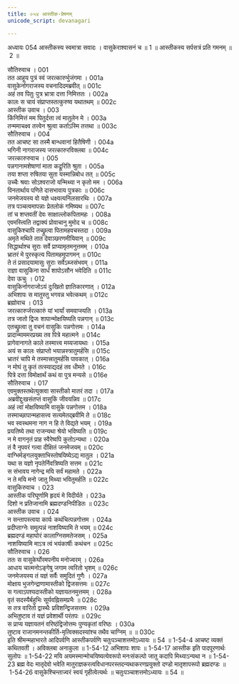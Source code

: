 ```yaml
---
title: ०५४ आस्तीक-प्रेषणम्
unicode_script: devanagari

---
```



अध्यायः 054
आस्तीकस्य स्वमात्रा सवादः । वासुकेराश्वासनं च ॥ 1 ॥ आस्तीकस्य सर्पसत्रं प्रति गमनम् ॥ 2 ॥ 

सौतिरुवाच । 	001  
तत आहूय पुत्रं स्वं जरत्कारुर्भुजंगमा ।	001a  
वासुकेर्नागराजस्य वचनादिदमब्रवीत् ॥	001c  
अहं तव पितुः पुत्र भ्रात्रा दत्ता निमित्ततः ।	002a  
कालः स चायं संप्राप्तस्तत्कुरुष्व यथातथम् ॥	002c  
आस्तीक उवाच । 	003  
किंनिमित्तं मम पितुर्दत्ता त्वं मातुलेन मे ।	003a  
तन्ममाचक्ष्व तत्त्वेन श्रुत्वा कर्ताऽस्मि तत्तथा ॥	003c  
सौतिरुवाच । 	004  
तत आचष्ट सा तस्मै बान्धवानां हितैषिणी ।	004a  
भगिनी नागराजस्य जरत्कारुरविक्लबा ॥	004c  
जरत्कारुरुवाच । 	005  
पन्नगानामशेषाणां माता कद्रूरिति श्रुता ।	005a  
तया शप्ता रुषितया सुता यस्मान्निबोध तत् ॥	005c  
उच्चैः श्रवाः सोऽश्वराजो यन्मिथ्या न कृतो मम ।	006a  
विनतार्थाय पणिते दासभावाय पुत्रकाः ॥	006c  
जनमेजयस्य वो यज्ञे धक्ष्यत्यनिलसारथिः ।	007a  
तत्र पञ्चत्वमापन्नाः प्रेतलोकं गमिष्यथ ॥	007c  
तां च शप्तवतीं देवः साक्षाल्लोकपितामहः ।	008a  
एवमस्त्विति तद्वाक्यं प्रोवाचानु मुमोद च ॥	008c  
वासुकिश्चापि तच्छ्रुत्वा पितामहवचस्तदा ।	009a  
अमृते मथिते तात देवाञ्छरणमीयिवान् ॥	009c  
सिद्धार्थाश्च सुराः सर्वे प्राप्यामृतमनुत्तमम् ।	010a  
भ्रातरं मे पुरस्कृत्य पितामहमुपागमन् ॥	010c  
ते तं प्रसादयामासुः सुराः सर्वेऽब्जसंभवम् ।	011a  
राज्ञा वासुकिना सार्धं शापोऽसौन भवेदिति ॥	011c  
देवा ऊचुः । 	012  
वासुकिर्नागराजोऽयं दुःखितो ज्ञातिकारणात् ।	012a  
अभिशापः स मातुस्तु भगवन्न भवेत्कथम् ॥	012c  
ब्रह्मोवाच । 	013  
जरत्कारुर्जरत्कारुं यां भार्यां समवाप्स्यति ।	013a  
तत्र जातो द्विजः शापान्मोक्षयिष्यति पन्नगान् ॥	013c  
एतच्छ्रुत्वा तु वचनं वासुकिः पन्नगोत्तमः ।	014a  
प्रादान्माममरप्रख्य तव पित्रे महात्मने ॥	014c  
प्रागेवानागते काले तस्मात्त्व मय्यजायथाः ।	015a  
अयं स कालः संप्राप्तो भयान्नस्त्रातुमर्हसि ॥	015c  
भ्रातरं चापि मे तस्मात्त्रातुमर्हसि पावकात् ।	016a  
न मोघं तु कृतं तत्स्याद्यदहं तव धीमते । 	016c  
पित्रे दत्ता विमोक्षार्थं कथं वा पुत्र मन्यसे ॥ 	016e  
सौतिरुवाच । 	017  
एवमुक्तस्तथेत्युक्त्वा सास्तीको मातरं तदा ।	017a  
अब्रवीद्दुःखसंतप्तं वासुकिं जीवयन्निव ॥	017c  
अहं त्वां मोक्षयिष्यामि वासुके पन्नगोत्तम ।	018a  
तस्माच्छापान्महासत्त्व सत्यमेतद्ब्रवीमि ते ॥	018c  
भव स्वस्थमना नाग न हि ते विद्यते भयम् ।	019a  
प्रयतिष्ये तथा राजन्यथा श्रेयो भविष्यति ॥	019c  
न मे वागनृतं प्राह स्वैरेष्वपि कुतोऽन्यथा ।	020a  
तं वै नृपवरं गत्वा दीक्षितं जनमेजयम् ॥	020c  
वाग्भिर्मङ्गलयुक्ताभिस्तोषयिष्येऽद्य मातुल ।	021a  
यथा स यज्ञो नृपतेर्निवत्रिष्यति सत्तम ॥	021c  
स संभावय नागेन्द्र मयि सर्वं महामते ।	022a  
न ते मयि मनो जातु मिथ्या भवितुमर्हति ॥	022c  
वासुकिरुवाच । 	023  
आस्तीक परिघूर्णामि हृदयं मे विदीर्यते ।	023a  
दिशो न प्रतिजानामि ब्रह्मदण्डनिपीडितः ॥	023c  
आस्तीक उवाच । 	024  
न सन्तापस्त्वया कार्यः कथंचित्पन्नगोत्तम ।	024a  
प्रदीप्ताग्नेः समुत्पन्नं नाशयिष्यामि ते भयम् ॥	024c  
ब्रह्मदण्डं महाघोरं कालाग्निसमतेजसम् ।	025a  
नाशयिष्यामि माऽत्र त्वं भयंकार्षीः कथंचन ॥	025c  
सौतिरुवाच । 	026  
ततः स वासुकेर्घोरमपनीय मनोज्वरम् ।	026a  
आधाय चात्मनोऽङ्गेषु जगाम त्वरितो भृशम् ॥	026c  
जनमेजयस्य तं यज्ञं सर्वैः समुदितं गुणैः ।	027a  
मोक्षाय भुजगेन्द्राणामास्तीको द्विजसत्तमः ॥	027c  
स गत्वाऽपश्यदास्तीको यज्ञायतनमुत्तमम् ।	028a  
वृतं सदस्यैर्बहुभिः सूर्यवह्निसमप्रभैः ॥	028c  
स तत्र वारितो द्वास्थैः प्रविशन्द्विजसत्तमः ।	029a  
अभितुष्टाव तं यज्ञं प्रवेशार्थी परंतपः ॥	029c  
स प्राप्य यज्ञायतनं वरिष्ठंद्विजोत्तमः पुण्यकृतां वरिष्ठः । 	030a  
तुष्टाव राजानमनन्तकीर्ति-मृत्विक्सदस्यांश्च तथैव चाग्निम् ॥ ॥ 	030c  
इति श्रीमन्महाभारते आदिपर्वणि आस्तीकपर्वणि चतुःपञ्चाशत्तमोऽध्यायः ॥ 54 ॥ 
1-54-4 आचष्ट व्यक्तं कथितवती । अविक्लबा अनाकुला ॥ 1-54-12 अभिशापः शापः ॥ 1-54-17 आस्तीक इति पादपूरणार्थः सुलोपः ॥ 1-54-22 मयि अयमस्मान्मोचयिष्यत्येवरूपो मनःसंकल्पो जातु कदापि मिथ्याऽन्यथा न ॥ 1-54-23 ब्रह्म वेदः मातृदेवो भवेति मातुराज्ञकरत्वविधानपरस्तदन्यथाकरणप्रयुक्तो दण्डो मातृशापरूपो ब्रह्मदण्डः ॥ 1-54-26 वासुकेश्चिन्ताज्वरं स्वयं गृहीत्वेत्यर्थः ॥ चतुःपञ्चाशत्तमोऽध्यायः ॥ 54 ॥